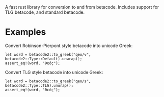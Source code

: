 A fast rust library for conversion to and from betacode.
Includes support for TLG betacode, and standard betacode.

# Examples

Convert Robinson-Pierpont style betacode into unicode Greek:

    let word = betacode2::to_greek("qeo/v", betacode2::Type::Default).unwrap();
    assert_eq!(word, "θεός");

Convert TLG style betacode into unicode Greek:

    let word = betacode2::to_greek("qeo/s", betacode2::Type::TLG).unwrap();
    assert_eq!(word, "θεός");

